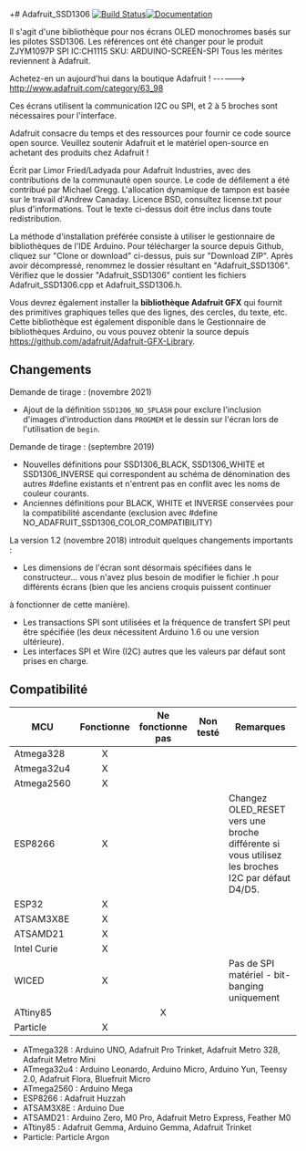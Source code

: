 +# Adafruit_SSD1306 [![Build Status](https://github.com/adafruit/Adafruit_SSD1306/workflows/Arduino%20Library%20CI/badge.svg)](https://github.com/adafruit/Adafruit_SSD1306/actions)[![Documentation](https://github.com/adafruit/ci-arduino/blob/master/assets/doxygen_badge.svg)](http://adafruit.github.io/Adafruit_SSD1306/html/index.html)

Il s'agit d'une bibliothèque pour nos écrans OLED monochromes basés sur les pilotes SSD1306. Les références ont été changer pour le produit ZJYM1097P SPI IC:CH1115 SKU: ARDUINO-SCREEN-SPI Tous les mérites reviennent à Adafruit.

Achetez-en un aujourd'hui dans la boutique Adafruit !
------> http://www.adafruit.com/category/63_98

Ces écrans utilisent la communication I2C ou SPI, et 2 à 5 broches sont nécessaires pour l'interface.

Adafruit consacre du temps et des ressources pour fournir ce code source open source. Veuillez soutenir Adafruit et le matériel open-source en achetant des produits chez Adafruit !

Écrit par Limor Fried/Ladyada pour Adafruit Industries, avec des contributions de la communauté open source. Le code de défilement a été contribué par Michael Gregg. L'allocation dynamique de tampon est basée sur le travail d'Andrew Canaday.
Licence BSD, consultez license.txt pour plus d'informations. Tout le texte ci-dessus doit être inclus dans toute redistribution.

La méthode d'installation préférée consiste à utiliser le gestionnaire de bibliothèques de l'IDE Arduino. Pour télécharger la source depuis Github, cliquez sur "Clone or download" ci-dessus, puis sur "Download ZIP". Après avoir décompressé, renommez le dossier résultant en "Adafruit_SSD1306". Vérifiez que le dossier "Adafruit_SSD1306" contient les fichiers Adafruit_SSD1306.cpp et Adafruit_SSD1306.h.

Vous devrez également installer la **bibliothèque Adafruit GFX** qui fournit des primitives graphiques telles que des lignes, des cercles, du texte, etc. Cette bibliothèque est également disponible dans le Gestionnaire de bibliothèques Arduino, ou vous pouvez obtenir la source depuis https://github.com/adafruit/Adafruit-GFX-Library.

## Changements
Demande de tirage :
   (novembre 2021)
   * Ajout de la définition `SSD1306_NO_SPLASH` pour exclure l'inclusion d'images d'introduction dans `PROGMEM` et le dessin sur l'écran lors de l'utilisation de `begin`.

Demande de tirage :
   (septembre 2019)
   * Nouvelles définitions pour SSD1306_BLACK, SSD1306_WHITE et SSD1306_INVERSE qui correspondent au schéma de dénomination des autres #define existants et n'entrent pas en conflit avec les noms de couleur courants.
   * Anciennes définitions pour BLACK, WHITE et INVERSE conservées pour la compatibilité ascendante (exclusion avec #define NO_ADAFRUIT_SSD1306_COLOR_COMPATIBILITY)

La version 1.2 (novembre 2018) introduit quelques changements importants :

  * Les dimensions de l'écran sont désormais spécifiées dans le constructeur... vous n'avez plus besoin de modifier le fichier .h pour différents écrans (bien que les anciens croquis puissent continuer

 à fonctionner de cette manière).
  * Les transactions SPI sont utilisées et la fréquence de transfert SPI peut être spécifiée (les deux nécessitent Arduino 1.6 ou une version ultérieure).
  * Les interfaces SPI et Wire (I2C) autres que les valeurs par défaut sont prises en charge.

<!-- START COMPATIBILITY TABLE -->

## Compatibilité

MCU         |Fonctionne|Ne fonctionne pas|Non testé|Remarques
------------|:----------:|:----------:|:--------:|-----
Atmega328   |      X     |            |          |
Atmega32u4  |      X     |            |          |
Atmega2560  |      X     |            |          |
ESP8266     |      X     |            |          | Changez OLED_RESET vers une broche différente si vous utilisez les broches I2C par défaut D4/D5.
ESP32       |      X     |            |          |
ATSAM3X8E   |      X     |            |          |
ATSAMD21    |      X     |            |          |
Intel Curie |      X     |            |          |
WICED       |      X     |            |          | Pas de SPI matériel - bit-banging uniquement
ATtiny85    |            |      X     |          |
Particle    |      X     |            |          |

  * ATmega328 : Arduino UNO, Adafruit Pro Trinket, Adafruit Metro 328, Adafruit Metro Mini
  * ATmega32u4 : Arduino Leonardo, Arduino Micro, Arduino Yun, Teensy 2.0, Adafruit Flora, Bluefruit Micro
  * ATmega2560 : Arduino Mega
  * ESP8266 : Adafruit Huzzah
  * ATSAM3X8E : Arduino Due
  * ATSAMD21 : Arduino Zero, M0 Pro, Adafruit Metro Express, Feather M0
  * ATtiny85 : Adafruit Gemma, Arduino Gemma, Adafruit Trinket
  * Particle: Particle Argon

<!-- END COMPATIBILITY TABLE -->
